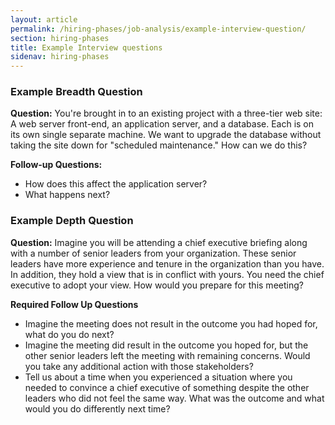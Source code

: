 ```yaml
---
layout: article
permalink: /hiring-phases/job-analysis/example-interview-question/
section: hiring-phases
title: Example Interview questions
sidenav: hiring-phases
---
```


### Example Breadth Question

**Question:** You're brought in to an existing project with a three-tier web site: A web server front-end, an application server, and a database. Each is on its own single separate machine. We want to upgrade the database without taking the site down for "scheduled maintenance." How can we do this?

**Follow-up Questions:**

- How does this affect the application server?
- What happens next?

### Example Depth Question

**Question:** 	Imagine you will be attending a chief executive briefing along with a number of senior leaders from your organization. These senior leaders have more experience and tenure in the organization than you have. In addition, they hold a view that is in conflict with yours. You need the chief executive to adopt your view. How would you prepare for this meeting?

**Required Follow Up Questions**

- Imagine the meeting does not result in the outcome you had hoped for, what do you do next?
- Imagine the meeting did result in the outcome you hoped for, but the other senior leaders left the meeting with remaining concerns. Would you take any additional action with those stakeholders?
- Tell us about a time when you experienced a situation where you needed to convince a chief executive of something despite the other leaders who did not feel the same way. What was the outcome and what would you do differently next time?
